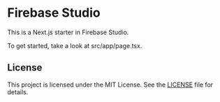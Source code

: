 # Firebase Studio

This is a Next.js starter in Firebase Studio.

To get started, take a look at src/app/page.tsx.

## License

This project is licensed under the MIT License. See the [LICENSE](LICENSE) file for details.
